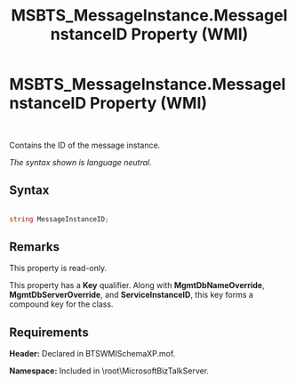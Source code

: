 ﻿---
title: MSBTS_MessageInstance.MessageInstanceID Property (WMI)
TOCTitle: MSBTS_MessageInstance.MessageInstanceID Property (WMI)
ms:assetid: ed45b52b-a871-443e-a899-133f20ac0d2a
ms:mtpsurl: https://msdn.microsoft.com/en-us/library/Aa561782(v=BTS.80)
ms:contentKeyID: 51533247
ms.date: 08/30/2017
mtps_version: v=BTS.80
---

# MSBTS\_MessageInstance.MessageInstanceID Property (WMI)

 

Contains the ID of the message instance.

*The syntax shown is language neutral.*

## Syntax

```C#
  
string MessageInstanceID;  
```

## Remarks

This property is read-only.

This property has a **Key** qualifier. Along with **MgmtDbNameOverride**, **MgmtDbServerOverride**, and **ServiceInstanceID**, this key forms a compound key for the class.

## Requirements

**Header:** Declared in BTSWMISchemaXP.mof.

**Namespace:** Included in \\root\\MicrosoftBizTalkServer.


